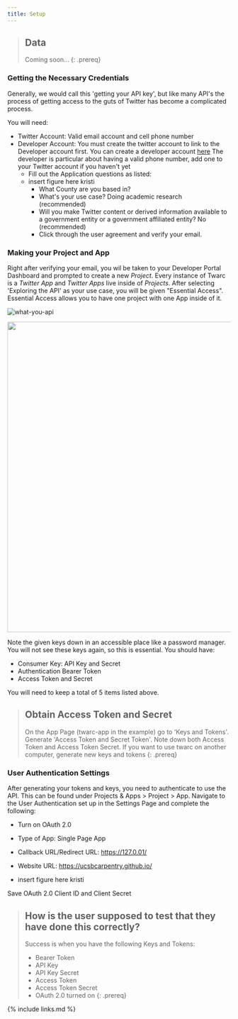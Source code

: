 ```yaml
---
title: Setup
---
```

> ## Data
> Coming soon...
{: .prereq}

### Getting the Necessary Credentials

Generally, we would call this 'getting your API key', but like many API's the process of getting access to the guts of Twitter has 
become a complicated process. 

You will need: 
* Twitter Account: Valid email account and cell phone number
* Developer Account: You must create the twitter account to link to the Developer account first. 
  You can create a developer account [here](developer.twitter.com/en)
  The developer is particular about having a valid phone number, add one to your Twitter account if you haven't yet
  - Fill out the Application questions as listed: 
  - insert figure here kristi
	- What County are you based in? 
	- What's your use case? Doing academic research (recommended)
	- Will you make Twitter content or derived information available to a government entity or a government affiliated entity? No (recommended)
	- Click through the user agreement and verify your email. 

### Making your Project and App

Right after verifying your email, you wil be taken to your Developer Portal Dashboard and prompted to create a new *Project*.
Every instance of Twarc is a *Twitter App* and *Twitter Apps* live inside of *Projects*. After selecting 'Exploring the API' as your use case, 
you will be given "Essential Access". Essential Access allows you to have one project with one App inside of it. 

![what-you-api](../fig/what-you-api.png)

<img src="../fig/project-description.png" width="700"> 

Note the given keys down in an accessible place like a password manager. You will not see these keys again, so this is essential. You should have:
* Consumer Key: API Key and Secret 
* Authentication Bearer Token
* Access Token and Secret 

You will need to keep a total of 5 items listed above. 

> ## Obtain Access Token and Secret 
> On the App Page (twarc-app in the example) go to 'Keys and Tokens'. Generate 'Access Token and Secret Token'. Note down both Access Token
> and Access Token Secret. If you want to use twarc on another computer, generate new keys and tokens
{: .prereq}


### User Authentication Settings 

After generating your tokens and keys, you need to authenticate to use the API. This can be found under Projects & Apps > Project > App.
Navigate to the User Authentication set up in the Settings Page and complete the following: 
- Turn on OAuth 2.0
- Type of App: Single Page App
- Callback URL/Redirect URL: https://127.0.01/
- Website URL: https://ucsbcarpentry.github.io/

- insert figure here kristi

Save OAuth 2.0 Client ID and Client Secret 

> ## How is the user supposed to test that they have done this correctly?
> Success is when you have the following Keys and Tokens: 
> - Bearer Token
> - API Key
> - API Key Secret 
> - Access Token
> - Access Token Secret 
> - OAuth 2.0 turned on
{: .prereq}

{% include links.md %}

